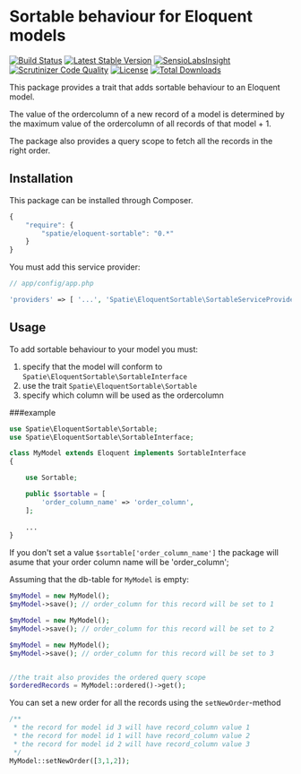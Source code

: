 Sortable behaviour for Eloquent models
=================

[![Build Status](https://scrutinizer-ci.com/g/MatthiasDeWinter/eloquent-sortable/badges/build.png?b=master)](https://scrutinizer-ci.com/g/MatthiasDeWinter/eloquent-sortable/build-status/master)
[![Latest Stable Version](https://poser.pugx.org/spatie/eloquent-sortable/version.png)](https://packagist.org/packages/spatie/eloquent-sortable)
[![SensioLabsInsight](https://insight.sensiolabs.com/projects/27df870e-f06d-4cb1-9fc7-9463edf7508a/mini.png)](https://insight.sensiolabs.com/projects/27df870e-f06d-4cb1-9fc7-9463edf7508a)
[![Scrutinizer Code Quality](https://scrutinizer-ci.com/g/MatthiasDeWinter/eloquent-sortable/badges/quality-score.png?b=master)](https://scrutinizer-ci.com/g/MatthiasDeWinter/eloquent-sortable/?branch=master)
[![License](https://poser.pugx.org/spatie/eloquent-sortable/license.png)](https://packagist.org/packages/spatie/eloquent-sortable)
[![Total Downloads](https://poser.pugx.org/spatie/eloquent-sortable/downloads.svg)](https://packagist.org/packages/spatie/eloquent-sortable)

This package provides a trait that adds sortable behaviour to an Eloquent model.

The value of the ordercolumn of a new record of a model is determined by the maximum value of the ordercolumn of all records of that model + 1.

The package also provides a query scope to fetch all the records in the right order.

## Installation

This package can be installed through Composer.

```js
{
    "require": {
		"spatie/eloquent-sortable": "0.*"
	}
}
```

You must add this service provider:
```php
// app/config/app.php

'providers' => [ '...', 'Spatie\EloquentSortable\SortableServiceProvider' ];
```

## Usage

To add sortable behaviour to your model you must:<br />
1. specify that the model will conform to ```Spatie\EloquentSortable\SortableInterface```<br />
2. use the trait ```Spatie\EloquentSortable\Sortable```<br />
3. specify which column will be used as the ordercolumn<br />

###example
```php
use Spatie\EloquentSortable\Sortable;
use Spatie\EloquentSortable\SortableInterface;

class MyModel extends Eloquent implements SortableInterface
{

    use Sortable;

    public $sortable = [
        'order_column_name' => 'order_column',
    ];
    
    ...
}
```
If you don't set a value ```$sortable['order_column_name']``` the package will asume that your order column name will be 'order_column'; 


Assuming that the db-table for ```MyModel``` is empty:
```php
$myModel = new MyModel();
$myModel->save(); // order_column for this record will be set to 1

$myModel = new MyModel();
$myModel->save(); // order_column for this record will be set to 2

$myModel = new MyModel();
$myModel->save(); // order_column for this record will be set to 3


//the trait also provides the ordered query scope
$orderedRecords = MyModel::ordered()->get(); 
```
You can set a new order for all the records using the ```setNewOrder```-method

```php
/**
 * the record for model id 3 will have record_column value 1
 * the record for model id 1 will have record_column value 2
 * the record for model id 2 will have record_column value 3
 */
MyModel::setNewOrder([3,1,2]);
```
